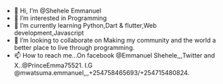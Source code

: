 - 👋 Hi, I’m @Shehele Emmanuel
- 👀 I’m interested in Programming
- 🌱 I’m currently learning Python,Dart & flutter,Web development,Javascript
- 💞️ I’m looking to collaborate on Making my community and the world a better place to live through programming.
- 📫 How to reach me...On facebook @Emmanuel Shehele,,,Twitter and X..@PrinceEmma75521. I.G @mwatsuma.emmanuel,,,+254758465693/+254715480824.

<!---
Shehele/Shehele is a ✨ special ✨ repository because its `README.md` (this file) appears on your GitHub profile.
You can click the Preview link to take a look at your changes.
--->
